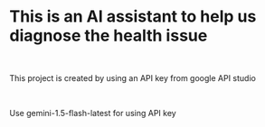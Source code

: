 <H1>This is an AI assistant to help us diagnose the health issue</H1> 
<br>
<p>This project is created by using an API key from google API studio</p>
<br>
<p>
  Use gemini-1.5-flash-latest for using API key
</p>
